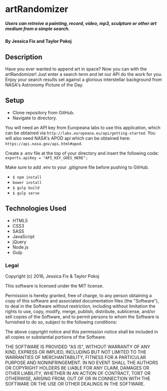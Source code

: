 # artRandomizer
##### Users can retreive a painting, record, video, mp3, sculpture or other art medium from a simple search.

#### By Jessica Fix and Taylor Pokoj

## Description
Have you ever wanted to append art in space? Now you can with the artRandomizer! Just enter a search term and let our API do the work for you. Enjoy your search results set against a glorious interstellar background from NASA's Astronomy Picture of the Day. 

## Setup

* Clone repository from GitHub.
* Navigate to directory.

You will need an API key from Europeana labs to use this application, which can be obtained via `http://labs.europeana.eu/api/getting-started`. You will also need NASA's APOD api which can be obtained here: `https://api.nasa.gov/api.html#apod`.

Create a .env file at the top of your directory and insert the following code: `exports.apiKey = "API_KEY_GOES_HERE";`

Make sure to add .env to your .gitignore file before pushing to GitHub.

* `$ npm install`
* `bower install`
* `$ gulp build`
* `$ gulp serve`


## Technologies Used

* HTML5
* CSS3
* SASS
* JavaScript
* jQuery
* Node.js
* Gulp

### Legal

Copyright (c) 2016, Jessica Fix & Taylor Pokoj

This software is licensed under the MIT license.

Permission is hereby granted, free of charge, to any person obtaining a copy of this software and associated documentation files (the "Software"), to deal in the Software without restriction, including without limitation the rights to use, copy, modify, merge, publish, distribute, sublicense, and/or sell copies of the Software, and to permit persons to whom the Software is furnished to do so, subject to the following conditions:

The above copyright notice and this permission notice shall be included in all copies or substantial portions of the Software.

THE SOFTWARE IS PROVIDED "AS IS", WITHOUT WARRANTY OF ANY KIND, EXPRESS OR IMPLIED, INCLUDING BUT NOT LIMITED TO THE WARRANTIES OF MERCHANTABILITY, FITNESS FOR A PARTICULAR PURPOSE AND NONINFRINGEMENT. IN NO EVENT SHALL THE AUTHORS OR COPYRIGHT HOLDERS BE LIABLE FOR ANY CLAIM, DAMAGES OR OTHER LIABILITY, WHETHER IN AN ACTION OF CONTRACT, TORT OR OTHERWISE, ARISING FROM, OUT OF OR IN CONNECTION WITH THE SOFTWARE OR THE USE OR OTHER DEALINGS IN THE SOFTWARE.
